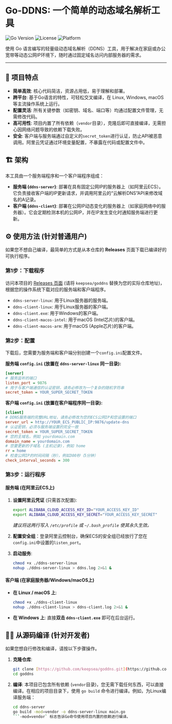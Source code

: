 # Go-DDNS: 一个简单的动态域名解析工具

![Go Version](https://img.shields.io/badge/Go-1.18+-blue.svg)
![License](https://img.shields.io/badge/license-MIT-green.svg)
![Platform](https://img.shields.io/badge/platform-linux%20%7C%20windows%20%7C%20macos-lightgrey.svg)

使用 Go 语言编写的轻量级动态域名解析（DDNS）工具，用于解决在家庭或办公宽带等动态公网IP环境下，随时通过固定域名访问内部服务器的需求。

---

## 🚀 项目特点

- **简单高效**: 核心代码简洁，资源占用低，易于理解和部署。
- **跨平台**: 基于Go语言的特性，可轻松交叉编译，在 Linux, Windows, macOS 等主流操作系统上运行。
- **配置灵活**: 所有关键参数（如密钥、域名、端口等）均通过配置文件管理，无需修改代码。
- **高可用性**: 项目内置了所有依赖（`vendor`目录），克隆后即可直接编译，无需担心因网络问题导致的依赖下载失败。
- **安全**: 客户端与服务端通过自定义的`secret_token`进行认证，防止API被恶意调用。阿里云凭证通过环境变量配置，不暴露在代码或配置文件中。

## 🏗️ 架构

本工具由一个服务端程序和一个客户端程序组成：

- **服务端 (`ddns-server`)**: 部署在具有固定公网IP的服务器上（如阿里云ECS）。它负责接收客户端的IP更新请求，并调用阿里云的“云解析DNS”API来修改域名的A记录。
- **客户端 (`ddns-client`)**: 部署在公网IP动态变化的服务器上（如家庭网络中的服务器）。它会定期检测本机的公网IP，并在IP发生变化时通知服务端进行更新。

## ⚙️ 使用方法 (针对普通用户)

如果您不想自己编译，最简单的方式是从本仓库的 **Releases** 页面下载已编译好的可执行程序。

### 第1步：下载程序

访问本项目的 [Releases 页面](https://github.com/keepsea/goddns/releases) (请将 `keepsea/goddns` 替换为您的实际仓库地址)，根据您的操作系统下载对应的服务端和客户端程序。

- `ddns-server-linux`: 用于Linux服务器的服务端。
- `ddns-client-linux`: 用于Linux服务器的客户端。
- `ddns-client.exe`: 用于Windows的客户端。
- `ddns-client-macos-intel`: 用于macOS (Intel芯片)的客户端。
- `ddns-client-macos-arm`: 用于macOS (Apple芯片)的客户端。

### 第2步：配置

下载后，您需要为服务端和客户端分别创建一个`config.ini`配置文件。

**服务端 `config.ini` (放置在 `ddns-server-linux` 同一目录):**
```ini
[server]
# 服务监听的端口
listen_port = 9876
# 用于与客户端通信的认证密钥，请务必修改为一个复杂的随机字符串
secret_token = YOUR_SUPER_SECRET_TOKEN
```

**客户端 `config.ini` (放置在客户端程序同一目录):**
```ini
[client]
# DDNS服务端的完整URL地址，请务必修改为您的ECS公网IP和您设置的端口
server_url = http://YOUR_ECS_PUBLIC_IP:9876/update-dns
# 认证密钥，必须与服务端设置的完全一致
secret_token = YOUR_SUPER_SECRET_TOKEN
# 您的主域名，例如 yourdomain.com
domain_name = yourdomain.com
# 您要更新的子域名 (主机记录)，例如 home
rr = home
# 检查公网IP的时间间隔（秒），例如300秒（5分钟）
check_interval_seconds = 300
```

### 第3步：运行程序

#### 服务端 (在阿里云ECS上)
1.  **设置阿里云凭证** (只需首次配置):
    ```bash
    export ALIBABA_CLOUD_ACCESS_KEY_ID="YOUR_ACCESS_KEY_ID"
    export ALIBABA_CLOUD_ACCESS_KEY_SECRET="YOUR_ACCESS_KEY_SECRET"
    ```
    *建议将这两行写入 `/etc/profile` 或 `~/.bash_profile` 使其永久生效。*

2.  **配置安全组**：登录阿里云控制台，确保ECS的安全组已经放行了您在`config.ini`中设置的`listen_port`。

3.  **启动服务**:
    ```bash
    chmod +x ./ddns-server-linux
    nohup ./ddns-server-linux > ddns.log 2>&1 &
    ```

#### 客户端 (在家庭服务器/Windows/macOS上)
- **在 Linux / macOS 上**:
    ```bash
    chmod +x ./ddns-client-linux
    nohup ./ddns-client-linux > ddns-client.log 2>&1 &
    ```

- **在 Windows 上**:
    直接**双击 `ddns-client.exe`** 即可在后台运行。

## 👨‍💻 从源码编译 (针对开发者)

如果您想自行修改和编译，请按以下步骤操作。

1.  **克隆仓库**:
    ```bash
    git clone [https://github.com/keepsea/goddns.git](https://github.com/keepsea/goddns.git)
    cd goddns
    ```
2.  **编译**:
    本项目已包含所有依赖 (`vendor`目录)，您无需下载任何东西，可以直接编译。在相应的项目目录下，使用 `go build` 命令进行编译。例如，为Linux编译服务端：
    ```bash
    cd ddns-server
    go build -mod=vendor -o ddns-server-linux main.go
    ```-mod=vendor` 标志告诉Go命令使用项目内置的依赖进行编译。
